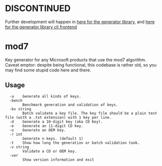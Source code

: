 # DISCONTINUED

Further development will happen in [here for the generator library](https://github.com/dgurney/unikey), and [here for the generator library cli frontend](https://github.com/dgurney/unikey-mod7)

# mod7
Key generator for any Microsoft products that use the mod7 algorithm. Caveat emptor: despite being functional, this codebase is rather old, so you may find some stupid code here and there.

## Usage
```
  -a    Generate all kinds of keys.
  -bench
        Benchmark generation and validation of keys.
  -bv string
        Batch validate a key file. The key file should be a plain text file (with a .txt extension) with 1 key per line.
  -d    Generate a 10-digit key (aka CD Key).
  -e    Generate an 11-digit CD key.
  -o    Generate an OEM key.
  -r int
        Generate n keys. (default 1)
  -t    Show how long the generation or batch validation took.
  -v string
        Validate a CD or OEM key.
  -ver
        Show version information and exit
```

